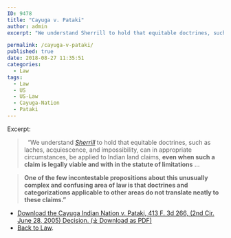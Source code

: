 ```yaml
---
ID: 9478
title: "Cayuga v. Pataki"
author: admin
excerpt: "We understand Sherrill to hold that equitable doctrines, such as laches, acquiescence, and impossibility, can in appropriate circumstances, be applied to Indian land claims, **even when such a claim is legally viable and with in the statute of limitations"

permalink: /cayuga-v-pataki/
published: true
date: 2018-08-27 11:35:51
categories:
  - Law
tags:
  - Law
  - US
  - US-Law
  - Cayuga-Nation
  - Pataki
---
```

Excerpt:

>   “We understand [_Sherrill_](/sherrill-v-oneida-opinion-of-the-court/) to hold that equitable doctrines, such as laches, acquiescence, and impossibility, can in appropriate circumstances, be applied to Indian land claims, **even when such a claim is legally viable and with in the statute of limitations** …  

> **One of the few incontestable propositions about this unusually complex and confusing area of law is that doctrines and categorizations applicable to other areas do not translate neatly to these claims.”**

- [Download the Cayuga Indian Nation v. Pataki, 413 F. 3d 266, (2nd Cir. June 28, 2005) Decision. (⤓ Download as PDF)](/assets/pdfs/cayugaVpataki.pdf)
- [Back to Law](https://doctrineofdiscovery.org/law/).
